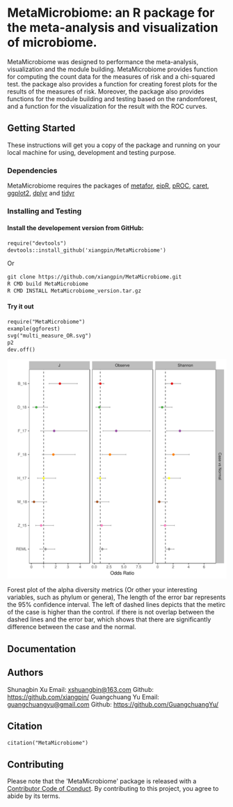 # MetaMicrobiome: an R package for the meta-analysis and visualization of microbiome.

MetaMicrobiome was designed to performance the meta-analysis, visualization and the module building. MetaMicrobiome provides function for computing the count data for the measures of risk and a chi-squared test. the package also provides a function for creating forest plots for the results of the measures of risk. Moreover, the package also provides functions for the module building and testing based on the randomforest, and a function for the visualization for the result with the ROC curves.
## Getting Started

These instructions will get you a copy of the package and running on your local machine for using, development and testing purpose.
### Dependencies

MetaMicrobiome requires the packages of [metafor](http://www.metafor-project.org/doku.php/installation), [eipR](https://cran.r-project.org/web/packages/epiR/index.html), [pROC](https://cran.r-project.org/web/packages/pROC/index.html), [caret](https://cran.r-project.org/web/packages/caret/index.html), [ggplot2](https://cran.r-project.org/web/packages/ggplot2/index.html), [dplyr](https://cran.r-project.org/web/packages/dplyr/index.html) and [tidyr](https://cran.r-project.org/web/packages/tidyr/index.html)
### Installing and Testing
#### Install the developement version from GitHub:

```
require("devtools")
devtools::install_github('xiangpin/MetaMicrobiome')
```
Or 
```
git clone https://github.com/xiangpin/MetaMicrobiome.git
R CMD build MetaMicrobiome
R CMD INSTALL MetaMicrobiome_version.tar.gz
```
#### Try it out

```
require("MetaMicrobiome")
example(ggforest)
svg("multi_measure_OR.svg")
p2
dev.off()
```
![multiforest](./test/multi_measure_OR.svg)

Forest plot of the alpha diversity metrics (Or other your interesting variables, such as phylum or genera), The length of the error bar represents the 95% confidence interval. The left of dashed lines depicts that the metirc of the case is higher than the control. if there is not overlap between the dashed lines and the error bar, which shows that there are significantly difference between the case and the normal.

## Documentation


## Authors
Shunagbin Xu
Email: xshuangbin@163.com
Github: https://github.com/xiangpin/
Guangchuang Yu
Email: guangchuangyu@gmail.com
Github: https://github.com/GuangchuangYu/
## Citation
```
citation("MetaMicrobiome")
```
## Contributing
Please note that the 'MetaMicrobiome' package is released with a [Contributor Code of Conduct](CODE_OF_CONDUCT.md). By contributing to this project, you agree to abide by its terms.
